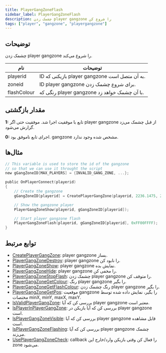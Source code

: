 ```yaml
---
title: PlayerGangZoneFlash
sidebar_label: PlayerGangZoneFlash
description: چشمک زدن player gangzone را شروع کن
tags: ["player", "gangzone", "playergangzone"]
---
```


<VersionWarn version='omp v1.1.0.2612' />

## توضیحات

چشمک زدن player gangzone را شروع می‌کند.

| نام         | توضیحات                                                      |
| ----------- | ----------------------------------------------------------- |
| playerid    | ID بازیکنی که player gangzone به آن متصل است.              |
| zoneid      | ID player gangzone برای شروع چشمک زدن.                     |
| flashColour | رنگی که player gangzone با آن چشمک خواهد زد.                |

## مقدار بازگشتی

**1:** تابع با موفقیت اجرا شد. موفقیت حتی اگر player gangzone از قبل چشمک می‌زد گزارش می‌شود.

**0:** اجرای تابع ناموفق بود. gangzone مشخص شده وجود ندارد.

## مثال‌ها

```c
// This variable is used to store the id of the gangzone
// so that we can use it throught the script
new gGangZoneID[MAX_PLAYERS] = {INVALID_GANG_ZONE, ...};

public OnPlayerConnect(playerid)
{
    // Create the gangzone
    gGangZoneID[playerid] = CreatePlayerGangZone(playerid, 2236.1475, 2424.7266, 2319.1636, 2502.4348);

    // Show the gangzone player
    PlayerGangZoneShow(playerid, gGangZoneID[playerid]);

    // Start player gangzone flash    
    PlayerGangZoneFlash(playerid, gGangZoneID[playerid], 0xFF00FFFF);
}
```

## توابع مرتبط

- [CreatePlayerGangZone](CreatePlayerGangZone): player gangzone بساز.
- [PlayerGangZoneDestroy](PlayerGangZoneDestroy): player gangzone را نابود کن.
- [PlayerGangZoneShow](PlayerGangZoneShow): player gangzone نمایش بده.
- [PlayerGangZoneHide](PlayerGangZoneHide): player gangzone را مخفی کن.
- [PlayerGangZoneStopFlash](PlayerGangZoneStopFlash): چشمک زدن player gangzone را متوقف کن.
- [PlayerGangZoneGetColour](PlayerGangZoneGetColour): رنگ player gangzone را بگیر.
- [PlayerGangZoneGetFlashColour](PlayerGangZoneGetFlashColour): رنگ چشمک زدن player gangzone را بگیر.
- [PlayerGangZoneGetPos](PlayerGangZoneGetPos): موقعیت gangzone را بگیر، نمایش داده شده توسط مختصات minX, minY, maxX, maxY.
- [IsValidPlayerGangZone](IsValidPlayerGangZone): بررسی کن که آیا player gangzone معتبر است.
- [IsPlayerInPlayerGangZone](IsPlayerInPlayerGangZone): بررسی کن که آیا بازیکن در player gangzone است.
- [IsPlayerGangZoneVisible](IsPlayerGangZoneVisible): بررسی کن که آیا player gangzone قابل مشاهده است.
- [IsPlayerGangZoneFlashing](IsPlayerGangZoneFlashing): بررسی کن که آیا player gangzone چشمک می‌زند.
- [UsePlayerGangZoneCheck](UsePlayerGangZoneCheck): callback را فعال کن وقتی بازیکن وارد/خارج این zone می‌شود.